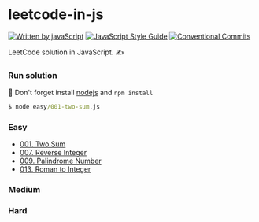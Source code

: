 # leetcode-in-js
[![Written by javaScript][javascript-image]][javascript-url]
[![JavaScript Style Guide][standard-image]][standard-url]
[![Conventional Commits][conventional-commits-image]][conventional-commits-url]

LeetCode solution in JavaScript. ✍️

### Run solution
👋 Don't forget install [nodejs][] and `npm install`
```cmd
$ node easy/001-two-sum.js
```

### Easy
  - [001. Two Sum][]
  - [007. Reverse Integer][]
  - [009. Palindrome Number][]
  - [013. Roman to Integer][]

### Medium

### Hard

[standard-image]: https://img.shields.io/badge/code_style-standard-brightgreen.svg
[standard-url]: https://standardjs.com
[javascript-image]: https://img.shields.io/badge/Language-JavaScript-yellow.svg
[javascript-url]: https://img.shields.io
[conventional-commits-image]: https://img.shields.io/badge/Conventional%20Commits-1.0.0-yellow.svg
[conventional-commits-url]: https://conventionalcommits.org
[nodejs]: https://nodejs.org

[001. Two Sum]: ./easy/001-two-sum.js
[007. Reverse Integer]: ./easy/007-reverse-integer.js
[009. Palindrome Number]: ./easy/009-palindrome-number.js
[013. Roman to Integer]: ./easy/013-roman-to-integer.js
